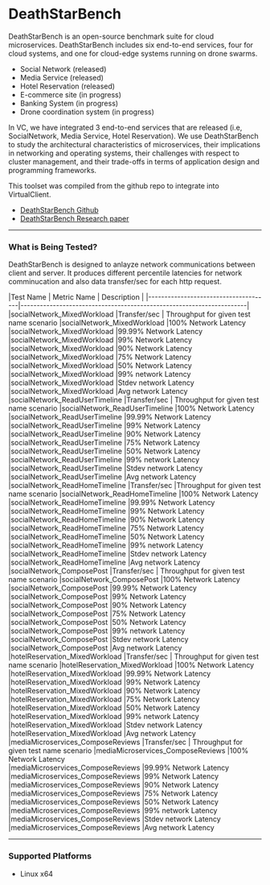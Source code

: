 ﻿# DeathStarBench
DeathStarBench is an open-source benchmark suite for cloud microservices.
DeathStarBench includes six end-to-end services, four for cloud systems, and one for cloud-edge systems running on drone swarms.
* Social Network (released)
* Media Service (released)
* Hotel Reservation (released)
* E-commerce site (in progress)
* Banking System (in progress)
* Drone coordination system (in progress)

In VC, we have integrated 3 end-to-end services that are released (i.e, SocialNetwork, Media Service, Hotel Reservation).
We use DeathStarBench to study the architectural characteristics of microservices, their implications in networking and operating systems,
their challenges with respect to cluster management, and their trade-offs in terms of application design and programming frameworks.

This toolset was compiled from the github repo to integrate into VirtualClient.

* [DeathStarBench Github](https://github.com/delimitrou/DeathStarBench)
* [DeathStarBench Research paper](https://gy1005.github.io/publication/2019.asplos.deathstarbench/2019.asplos.deathstarbench.pdf?msclkid=1b5071f9d01a11ec8f1946ebedfa484d)

-----------------------------------------------------------------------

### What is Being Tested?
DeathStarBench is designed to anlayze network communications between client and server. It produces different percentile latencies for network comminucation and 
also data transfer/sec for each http request.

|Test Name   | Metric Name                          | Description                                                           |
|--------------------------------------|----------------------------------------------------------------------|
|socialNetwork_MixedWorkload	|Transfer/sec	| Throughput for given test name scenario
|socialNetwork_MixedWorkload	|100% Network Latency	
|socialNetwork_MixedWorkload	|99.99% Network Latency	
|socialNetwork_MixedWorkload	|99% Network Latency	
|socialNetwork_MixedWorkload	|90% Network Latency
|socialNetwork_MixedWorkload	|75% Network Latency
|socialNetwork_MixedWorkload	|50% Network Latency
|socialNetwork_MixedWorkload	|99% network Latency
|socialNetwork_MixedWorkload	|Stdev network Latency
|socialNetwork_MixedWorkload	|Avg network Latency
|socialNetwork_ReadUserTimeline	|Transfer/sec | Throughput for given test name scenario
|socialNetwork_ReadUserTimeline	|100% Network Latency	
|socialNetwork_ReadUserTimeline	|99.99% Network Latency	
|socialNetwork_ReadUserTimeline	|99% Network Latency	
|socialNetwork_ReadUserTimeline	|90% Network Latency	
|socialNetwork_ReadUserTimeline	|75% Network Latency	
|socialNetwork_ReadUserTimeline	|50% Network Latency	
|socialNetwork_ReadUserTimeline	|99% network Latency	
|socialNetwork_ReadUserTimeline	|Stdev network Latency	
|socialNetwork_ReadUserTimeline	|Avg network Latency	
|socialNetwork_ReadHomeTimeline	|Transfer/sec	|Throughput for given test name scenario
|socialNetwork_ReadHomeTimeline	|100% Network Latency	
|socialNetwork_ReadHomeTimeline	|99.99% Network Latency	
|socialNetwork_ReadHomeTimeline	|99% Network Latency	
|socialNetwork_ReadHomeTimeline	|90% Network Latency	
|socialNetwork_ReadHomeTimeline	|75% Network Latency	
|socialNetwork_ReadHomeTimeline	|50% Network Latency	
|socialNetwork_ReadHomeTimeline	|99% network Latency	
|socialNetwork_ReadHomeTimeline	|Stdev network Latency	
|socialNetwork_ReadHomeTimeline	|Avg network Latency	
|socialNetwork_ComposePost	|Transfer/sec	| Throughput for given test name scenario
|socialNetwork_ComposePost	|100% Network Latency	
|socialNetwork_ComposePost	|99.99% Network Latency	
|socialNetwork_ComposePost	|99% Network Latency	
|socialNetwork_ComposePost	|90% Network Latency	
|socialNetwork_ComposePost	|75% Network Latency	
|socialNetwork_ComposePost	|50% Network Latency	
|socialNetwork_ComposePost	|99% network Latency	
|socialNetwork_ComposePost	|Stdev network Latency	
|socialNetwork_ComposePost	|Avg network Latency	
|hotelReservation_MixedWorkload	|Transfer/sec	| Throughput for given test name scenario
|hotelReservation_MixedWorkload	|100% Network Latency	
|hotelReservation_MixedWorkload	|99.99% Network Latency	
|hotelReservation_MixedWorkload	|99% Network Latency	
|hotelReservation_MixedWorkload	|90% Network Latency	
|hotelReservation_MixedWorkload	|75% Network Latency	
|hotelReservation_MixedWorkload	|50% Network Latency	
|hotelReservation_MixedWorkload	|99% network Latency	
|hotelReservation_MixedWorkload	|Stdev network Latency	
|hotelReservation_MixedWorkload	|Avg network Latency	
|mediaMicroservices_ComposeReviews	|Transfer/sec	| Throughput for given test name scenario
|mediaMicroservices_ComposeReviews	|100% Network Latency	
|mediaMicroservices_ComposeReviews	|99.99% Network Latency	
|mediaMicroservices_ComposeReviews	|99% Network Latency	
|mediaMicroservices_ComposeReviews	|90% Network Latency	
|mediaMicroservices_ComposeReviews	|75% Network Latency	
|mediaMicroservices_ComposeReviews	|50% Network Latency	
|mediaMicroservices_ComposeReviews	|99% network Latency	
|mediaMicroservices_ComposeReviews	|Stdev network Latency	
|mediaMicroservices_ComposeReviews	|Avg network Latency	

-----------------------------------------------------------------------

### Supported Platforms
* Linux x64
